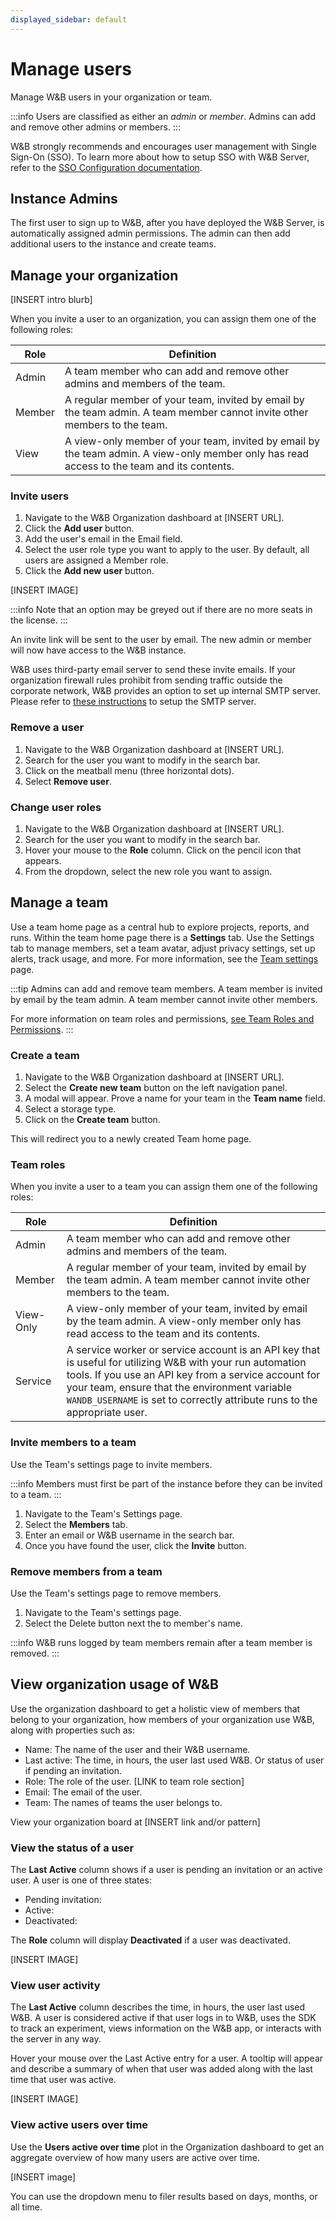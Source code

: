 ```yaml
---
displayed_sidebar: default
---
```

# Manage users
Manage W&B users in your organization or team.

:::info
Users are classified as either an _admin_ or _member_. Admins can add and remove other admins or members.
:::

W&B strongly recommends and encourages user management with Single Sign-On (SSO). To learn more about how to setup SSO with W&B Server, refer to the [SSO Configuration documentation](./sso.md).



## Instance Admins

The first user to sign up to W&B, after you have deployed the W&B Server, is automatically assigned admin permissions. The admin can then add additional users to the instance and create teams.
## Manage your organization
[INSERT intro blurb]

When you invite a user to an organization, you can assign them one of the following roles:

| Role      | Definition                                                                                                                                                                                                                                                                                       |
|-----------|--------------------------------------------------------------------------------------------------------------------------------------------------------------------------------------------------------------------------------------------------------------------------------------------------|
| Admin     | A team member who can add and remove other admins and members of the team.                                                                                                                                                                                                                       |
| Member    | A regular member of your team, invited by email by the team admin. A team member cannot invite other members to the team.                                                                                                                                                                        |
| View      | A view-only member of your team, invited by email by the team admin. A view-only member only has read access to the team and its contents.                                                                                                                                                       |

### Invite users

1. Navigate to the W&B Organization dashboard at [INSERT URL].
2. Click the **Add user** button.
3. Add the user's email in the Email field.
4. Select the user role type you want to apply to the user. By default, all users are assigned a Member role.
5. Click the **Add new user** button.

[INSERT IMAGE]

:::info
Note that an option may be greyed out if there are no more seats in the license.
:::

An invite link will be sent to the user by email. The new admin or member will now have access to the W&B instance.

W&B uses third-party email server to send these invite emails. If your organization firewall rules prohibit from sending traffic outside the corporate network, W&B provides an option to set up internal SMTP server. Please refer to [these instructions](./smtp.md) to setup the SMTP server.

### Remove a user
1. Navigate to the W&B Organization dashboard at [INSERT URL].
2. Search for the user you want to modify in the search bar.
3. Click on the meatball menu (three horizontal dots).
4. Select **Remove user**.


### Change user roles

1. Navigate to the W&B Organization dashboard at [INSERT URL].
2. Search for the user you want to modify in the search bar.
3. Hover your mouse to the **Role** column. Click on the pencil icon that appears.
4. From the dropdown, select the new role you want to assign.




## Manage a team
Use a team home page as a central hub to explore projects, reports, and runs. Within the team home page there is a **Settings** tab. Use the Settings tab to manage members, set a team avatar, adjust privacy settings, set up alerts, track usage, and more. For more information, see the [Team settings](../app/settings-page/team-settings.md) page.

:::tip
Admins can add and remove team members. A team member is invited by email by the team admin. A team member cannot invite other members.

For more information on team roles and permissions, [see Team Roles and Permissions](../app/features/teams.md#team-roles-and-permissions).
:::

### Create a team

1. Navigate to the W&B Organization dashboard at [INSERT URL].
2. Select the **Create new team** button on the left navigation panel.
3. A modal will appear. Prove a name for your team in the **Team name** field. 
4. Select a storage type. 
5. Click on the **Create team** button.

This will redirect you to a newly created Team home page. 

### Team roles
When you invite a user to a team you can assign them one of the following roles:

| Role      | Definition                                                                                                                                                                                                                                                                                       |
|-----------|--------------------------------------------------------------------------------------------------------------------------------------------------------------------------------------------------------------------------------------------------------------------------------------------------|
| Admin     | A team member who can add and remove other admins and members of the team.                                                                                                                                                                                                                       |
| Member    | A regular member of your team, invited by email by the team admin. A team member cannot invite other members to the team.                                                                                                                                                                        |
| View-Only | A view-only member of your team, invited by email by the team admin. A view-only member only has read access to the team and its contents.                                                                                                                                                       |
| Service   | A service worker or service account is an API key that is useful for utilizing W&B with your run automation tools. If you use an API key from a service account for your team, ensure that the environment variable `WANDB_USERNAME` is set to correctly attribute runs to the appropriate user. |


### Invite members to a team
Use the Team's settings page to invite members.

:::info
Members must first be part of the instance before they can be invited to a team.
:::

1. Navigate to the Team's Settings page.
2. Select the **Members** tab.
3. Enter an email or W&B username in the search bar.
4. Once you have found the user, click the **Invite** button.


### Remove members from a team

Use the Team's settings page to remove members.

1. Navigate to the Team's settings page.
2. Select the Delete button next the to member's name.

:::info
W&B runs logged by team members remain after a team member is removed.
:::


## View organization usage of W&B
Use the organization dashboard to get a holistic view of members that belong to your organization, how members of your organization use W&B, along with properties such as:

* Name: The name of the user and their W&B username.
* Last active: The time, in hours, the user last used W&B. Or status of user if pending an invitation.
* Role: The role of the user. [LINK to team role section]
* Email: The email of the user.
* Team: The names of teams the user belongs to.


View your organization board at [INSERT link and/or pattern]

### View the status of a user
The **Last Active** column shows if a user is pending an invitation or an active user.  A user is one of three states:

* Pending invitation:
* Active: 
* Deactivated: 

The **Role** column will display **Deactivated** if a user was deactivated. 

[INSERT IMAGE]


### View user activity
The **Last Active** column describes the time, in hours, the user last used W&B. A user is considered active if that user logs in to W&B, uses the SDK to track an experiment, views information on the W&B app, or interacts with the server in any way.

Hover your mouse over the Last Active entry for a user. A tooltip will appear and describe a summary of when that user was added along with the last time that user was active.

[INSERT IMAGE]

### View active users over time
Use the **Users active over time**  plot in the Organization dashboard to get an aggregate overview of how many users are active over time. 

[INSERT image]

You can use the dropdown menu to filer results based on days, months, or all time.

